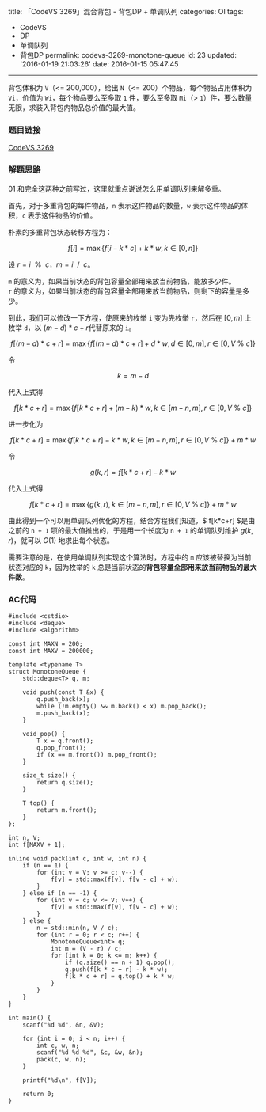 title: 「CodeVS 3269」混合背包 - 背包DP + 单调队列
categories: OI
tags: 
  - CodeVS
  - DP
  - 单调队列
  - 背包DP
permalink: codevs-3269-monotone-queue
id: 23
updated: '2016-01-19 21:03:26'
date: 2016-01-15 05:47:45
---

背包体积为 `V`（<= 200,000），给出 `N`（<= 200）个物品，每个物品占用体积为 `Vi`，价值为 `Wi`，每个物品要么至多取 `1` 件，要么至多取 `Mi`（> `1`）件，要么数量无限，求装入背包内物品总价值的最大值。

<!-- more -->

### 题目链接
[CodeVS 3269](htp://codevs.cn/problem/3269/)

### 解题思路
01 和完全这两种之前写过，这里就重点说说怎么用单调队列来解多重。

首先，对于多重背包的每件物品，`n` 表示这件物品的数量，`w` 表示这件物品的体积，`c` 表示这件物品的价值。

朴素的多重背包状态转移方程为：

$$ f[i]=\max\{f[i-k*c]+k*w,k{\in}[0,n]\} $$

设 $r=i ~~ \% ~~ c$，$m=i ~~ / ~~ c$。

`m` 的意义为，如果当前状态的背包容量全部用来放当前物品，能放多少件。  
`r` 的意义为，如果当前状态的背包容量全部用来放当前物品，则剩下的容量是多少。

到此，我们可以修改一下方程，使原来的枚举 `i` 变为先枚举 `r`，然后在 $[0,m]$ 上枚举 `d`，以 $(m-d)*c+r$代替原来的 `i`。

$$ f[(m-d)*c+r]=\max\{f[(m-d)*c+r]+d*w,d{\in}[0,m],r{\in}[0,V \ \% \ c]\} $$

令

$$ k=m-d $$

代入上式得

$$ f[k*c+r]=\max\{f[k*c+r]+(m-k)*w,k{\in}[m-n,m],r{\in}[0,V \ \% \ c]\} $$

进一步化为

$$ f[k*c+r]=\max\{f[k*c+r]-k*w,k{\in}[m-n,m],r{\in}[0,V \ \% \ c]\} + m * w $$

令

$$ g(k,r)=f[k*c+r]-k*w $$

代入上式得

$$ f[k*c+r]=\max\{g(k,r),k{\in}[m-n,m],r{\in}[0,V \ \% \ c]\} + m * w $$

由此得到一个可以用单调队列优化的方程，结合方程我们知道，$ f[k*c+r] $是由之前的 `n + 1` 项的最大值推出的，于是用一个长度为 `n + 1` 的单调队列维护 $g(k,r)$，就可以 $O(1)$ 地求出每个状态。

需要注意的是，在使用单调队列实现这个算法时，方程中的 `m` 应该被替换为当前状态对应的 `k`，因为枚举的 `k` 总是当前状态的**背包容量全部用来放当前物品的最大件数**。

### AC代码
<!-- c++ -->
```
#include <cstdio>
#include <deque>
#include <algorithm>

const int MAXN = 200;
const int MAXV = 200000;

template <typename T>
struct MonotoneQueue {
	std::deque<T> q, m;

	void push(const T &x) {
		q.push_back(x);
		while (!m.empty() && m.back() < x) m.pop_back();
		m.push_back(x);
	}

	void pop() {
		T x = q.front();
		q.pop_front();
		if (x == m.front()) m.pop_front();
	}

	size_t size() {
		return q.size();
	}

	T top() {
		return m.front();
	}
};

int n, V;
int f[MAXV + 1];

inline void pack(int c, int w, int n) {
	if (n == 1) {
		for (int v = V; v >= c; v--) {
			f[v] = std::max(f[v], f[v - c] + w);
		}
	} else if (n == -1) {
		for (int v = c; v <= V; v++) {
			f[v] = std::max(f[v], f[v - c] + w);
		}
	} else {
		n = std::min(n, V / c);
		for (int r = 0; r < c; r++) {
			MonotoneQueue<int> q;
			int m = (V - r) / c;
			for (int k = 0; k <= m; k++) {
				if (q.size() == n + 1) q.pop();
				q.push(f[k * c + r] - k * w);
				f[k * c + r] = q.top() + k * w;
			}
		}
	}
}

int main() {
	scanf("%d %d", &n, &V);

	for (int i = 0; i < n; i++) {
		int c, w, n;
		scanf("%d %d %d", &c, &w, &n);
		pack(c, w, n);
	}

	printf("%d\n", f[V]);

	return 0;
}
```